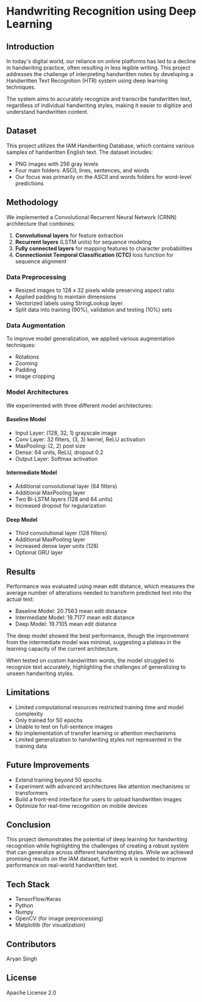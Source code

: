 # Handwriting Recognition using Deep Learning

## Introduction

In today's digital world, our reliance on online platforms has led to a decline in handwriting practice, often resulting in less legible writing. This project addresses the challenge of interpreting handwritten notes by developing a Handwritten Text Recognition (HTR) system using deep learning techniques.

The system aims to accurately recognize and transcribe handwritten text, regardless of individual handwriting styles, making it easier to digitize and understand handwritten content.

## Dataset

This project utilizes the IAM Handwriting Database, which contains various samples of handwritten English text. The dataset includes:

- PNG images with 256 gray levels
- Four main folders: ASCII, lines, sentences, and words
- Our focus was primarily on the ASCII and words folders for word-level predictions

## Methodology

We implemented a Convolutional Recurrent Neural Network (CRNN) architecture that combines:

1. **Convolutional layers** for feature extraction
2. **Recurrent layers** (LSTM units) for sequence modeling
3. **Fully connected layers** for mapping features to character probabilities
4. **Connectionist Temporal Classification (CTC)** loss function for sequence alignment

### Data Preprocessing

- Resized images to 128 x 32 pixels while preserving aspect ratio
- Applied padding to maintain dimensions
- Vectorized labels using StringLookup layer
- Split data into training (90%), validation and testing (10%) sets

### Data Augmentation

To improve model generalization, we applied various augmentation techniques:
- Rotations
- Zooming
- Padding
- Image cropping

### Model Architectures

We experimented with three different model architectures:

#### Baseline Model
- Input Layer: (128, 32, 1) grayscale image
- Conv Layer: 32 filters, (3, 3) kernel, ReLU activation
- MaxPooling: (2, 2) pool size
- Dense: 64 units, ReLU, dropout 0.2
- Output Layer: Softmax activation

#### Intermediate Model
- Additional convolutional layer (64 filters)
- Additional MaxPooling layer
- Two Bi-LSTM layers (128 and 64 units)
- Increased dropout for regularization

#### Deep Model
- Third convolutional layer (128 filters)
- Additional MaxPooling layer
- Increased dense layer units (128)
- Optional GRU layer

## Results

Performance was evaluated using mean edit distance, which measures the average number of alterations needed to transform predicted text into the actual text:

- Baseline Model: 20.7563 mean edit distance
- Intermediate Model: 19.7177 mean edit distance
- Deep Model: 19.7105 mean edit distance

The deep model showed the best performance, though the improvement from the intermediate model was minimal, suggesting a plateau in the learning capacity of the current architecture.

When tested on custom handwritten words, the model struggled to recognize text accurately, highlighting the challenges of generalizing to unseen handwriting styles.

## Limitations

- Limited computational resources restricted training time and model complexity
- Only trained for 50 epochs
- Unable to test on full-sentence images
- No implementation of transfer learning or attention mechanisms
- Limited generalization to handwriting styles not represented in the training data

## Future Improvements

- Extend training beyond 50 epochs
- Experiment with advanced architectures like attention mechanisms or transformers
- Build a front-end interface for users to upload handwritten images
- Optimize for real-time recognition on mobile devices

## Conclusion

This project demonstrates the potential of deep learning for handwriting recognition while highlighting the challenges of creating a robust system that can generalize across different handwriting styles. While we achieved promising results on the IAM dataset, further work is needed to improve performance on real-world handwritten text.

## Tech Stack

- TensorFlow/Keras
- Python
- Numpy
- OpenCV (for image preprocessing)
- Matplotlib (for visualization)

## Contributors

Aryan Singh 

## License

Apache License 2.0
